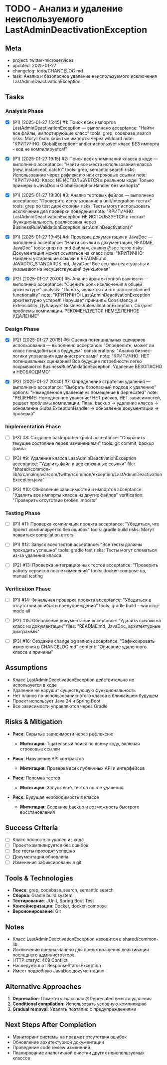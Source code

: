 # TODO - Анализ и удаление неиспользуемого LastAdminDeactivationException

## Meta
- project: twitter-microservices
- updated: 2025-01-27
- changelog: todo/CHANGELOG.md
- task: Анализ и безопасное удаление неиспользуемого исключения LastAdminDeactivationException

## Tasks

### Analysis Phase
- [x] (P1) [2025-01-27 15:45] #1: Поиск всех импортов LastAdminDeactivationException — выполнено
  acceptance: "Найти все файлы, импортирующие класс"
  tools: grep, codebase_search
  risks: Могут быть скрытые импорты через wildcard
  note: "КРИТИЧНО: GlobalExceptionHandler использует класс БЕЗ импорта - код не компилируется!"

- [x] (P1) [2025-01-27 19:15] #2: Поиск всех упоминаний класса в коде — выполнено
  acceptance: "Найти все места использования класса (new, instanceof, catch)"
  tools: grep, semantic search
  risks: Использование через рефлексию или строковые ссылки
  note: "КРИТИЧНО: Класс НЕ ИСПОЛЬЗУЕТСЯ в реальном коде! Только примеры в JavaDoc и GlobalExceptionHandler без импорта"

- [x] (P1) [2025-01-27 19:30] #3: Анализ тестовых файлов — выполнено
  acceptance: "Проверить использование в unit/integration тестах"
  tools: grep по test директориям
  risks: Тесты могут использовать исключение для проверки поведения
  note: "КРИТИЧНО: LastAdminDeactivationException НЕ ИСПОЛЬЗУЕТСЯ в тестах! Функциональность реализована через BusinessRuleValidationException.lastAdminDeactivation()"

- [x] (P1) [2025-01-27 19:45] #4: Проверка документации и JavaDoc — выполнено
  acceptance: "Найти ссылки в документации, README, JavaDoc"
  tools: grep по .md файлам, анализ @see тегов
  risks: Документация может ссылаться на класс
  note: "КРИТИЧНО: Найдены устаревшие ссылки в README.md, JAVADOC_STANDARDS.md, JavaDoc! Все ссылки неактуальны и указывают на несуществующий функционал"

- [x] (P2) [2025-01-27 20:00] #5: Анализ архитектурной важности — выполнено
  acceptance: "Оценить роль исключения в общей архитектуре"
  analysis: "Понять, является ли это частью planned functionality"
  note: "КРИТИЧНО: LastAdminDeactivationException архитектурно устарел! Нарушает принципы Consistency и Extensibility. Дублирует BusinessRuleValidationException. Создает проблемы компиляции. РЕКОМЕНДУЕТСЯ НЕМЕДЛЕННОЕ УДАЛЕНИЕ"

### Design Phase
- [x] (P2) [2025-01-27 20:15] #6: Оценка потенциальных сценариев использования — выполнено
  acceptance: "Определить, может ли класс понадобиться в будущем"
  considerations: "Анализ бизнес-логики управления администраторами"
  note: "КРИТИЧНО: НЕТ потенциальных сценариев! Все будущие потребности легко покрываются BusinessRuleValidationException. Удаление БЕЗОПАСНО и НЕОБХОДИМО"

- [x] (P2) [2025-01-27 20:30] #7: Определение стратегии удаления — выполнено
  acceptance: "Выбрать безопасный подход к удалению"
  options: "Немедленное удаление vs помещение в deprecated"
  note: "РЕШЕНИЕ: Немедленное удаление! НЕТ рисков, НЕТ зависимостей, решает проблемы компиляции. План: backup → удаление класса → обновление GlobalExceptionHandler → обновление документации → проверка"

### Implementation Phase
- [ ] (P3) #8: Создание backup/checkpoint
  acceptance: "Сохранить текущее состояние перед изменениями"
  tools: git commit, backup файла

- [ ] (P3) #9: Удаление класса LastAdminDeactivationException
  acceptance: "Удалить файл и все связанные ссылки"
  file: "shared/common-lib/src/main/java/com/twitter/common/exception/LastAdminDeactivationException.java"

- [ ] (P3) #10: Обновление зависимостей и импортов
  acceptance: "Удалить все импорты класса из других файлов"
  verification: "Проверить отсутствие broken imports"

### Testing Phase
- [ ] (P1) #11: Проверка компиляции проекта
  acceptance: "Убедиться, что проект компилируется без ошибок"
  tools: gradle build
  risks: Могут появиться compilation errors

- [ ] (P1) #12: Запуск всех тестов
  acceptance: "Все тесты должны проходить успешно"
  tools: gradle test
  risks: Тесты могут сломаться из-за удаления класса

- [ ] (P2) #13: Проверка интеграционных тестов
  acceptance: "Проверить работу сервисов после изменений"
  tools: docker-compose up, manual testing

### Verification Phase
- [ ] (P1) #14: Финальная проверка проекта
  acceptance: "Убедиться в отсутствии ошибок и предупреждений"
  tools: gradle build --warning-mode all

- [ ] (P2) #15: Обновление документации
  acceptance: "Удалить ссылки на класс из документации"
  files: "README.md, JavaDoc, архитектурные диаграммы"

- [ ] (P3) #16: Создание changelog записи
  acceptance: "Зафиксировать изменения в CHANGELOG.md"
  content: "Описание удаленного класса и причины"

## Assumptions
- Класс LastAdminDeactivationException действительно не используется в коде
- Удаление не нарушит существующую функциональность
- Нет планов по использованию этого класса в ближайшем будущем
- Проект использует Java 24 и Spring Boot
- Все зависимости управляются через Gradle

## Risks & Mitigation
- **Риск**: Скрытые зависимости через рефлексию
  - **Митигация**: Тщательный поиск по всему коду, включая строковые ссылки

- **Риск**: Нарушение API контрактов
  - **Митигация**: Проверка всех публичных API и интерфейсов

- **Риск**: Поломка тестов
  - **Митигация**: Запуск всех тестов после удаления

- **Риск**: Будущая необходимость в классе
  - **Митигация**: Создание backup и возможность быстрого восстановления

## Success Criteria
- [ ] Класс полностью удален из кода
- [ ] Проект компилируется без ошибок
- [ ] Все тесты проходят успешно
- [ ] Документация обновлена
- [ ] Изменения зафиксированы в git

## Tools & Technologies
- **Поиск**: grep, codebase_search, semantic search
- **Сборка**: Gradle build system
- **Тестирование**: JUnit, Spring Boot Test
- **Контейнеризация**: Docker, docker-compose
- **Версионирование**: Git

## Notes
- Класс LastAdminDeactivationException находится в shared/common-lib
- Исключение предназначено для предотвращения деактивации последнего администратора
- HTTP статус: 409 Conflict
- Наследуется от ResponseStatusException
- Имеет подробную JavaDoc документацию

## Alternative Approaches
1. **Deprecation**: Пометить класс как @Deprecated вместо удаления
2. **Conditional compilation**: Использовать условную компиляцию
3. **Gradual removal**: Удалять поэтапно с предупреждениями

## Next Steps After Completion
- Мониторинг системы на предмет отсутствия ошибок
- Обновление архитектурной документации
- Проведение code review изменений
- Планирование аналогичной очистки других неиспользуемых классов